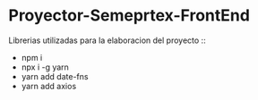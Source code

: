 

# Proyector-Semeprtex-FrontEnd

Librerias utilizadas para la elaboracion del proyecto ::

- npm i
- npx i -g yarn
- yarn add date-fns
- yarn add axios



